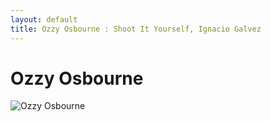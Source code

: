 ```yaml
---
layout: default
title: Ozzy Osbourne : Shoot It Yourself, Ignacio Galvez
---
```


# Ozzy Osbourne

![Ozzy Osbourne](http://assets.farmhouse.co/publishing/1-shoot-it-yourself/images/ozzy-osbourne-1.jpg)
